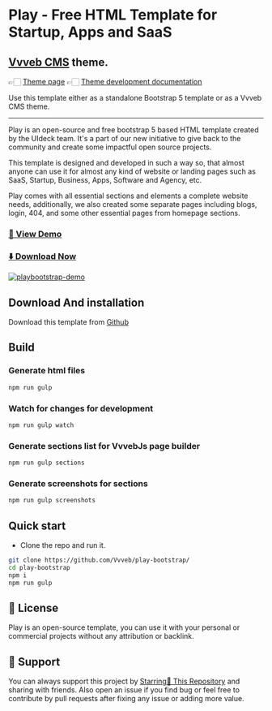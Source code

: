 # Play - Free HTML Template for Startup, Apps and SaaS

## [Vvveb CMS](https://www.vvveb.com) theme.

👉🏻 [Theme page](https://themes.vvveb.com/product/play-bootstrap) 
👉🏻 [Theme development documentation](http://dev.vvveb.com/theme-introduction)

Use this template either as a standalone Bootstrap 5 template or as a Vvveb CMS theme.

---

Play is an open-source and free bootstrap 5 based HTML template created by the UIdeck team. It's a part of our new initiative to give back to the community and create some impactful open source projects.

This template is designed and developed in such a way so, that almost anyone can use it for almost any kind of website or landing pages such as SaaS, Startup, Business, Apps, Software and Agency, etc.

Play comes with all essential sections and elements a complete website needs, additionally, we also created some separate pages including blogs, login, 404, and some other essential pages from homepage sections.


### [🚀 View Demo](https://preview.uideck.com/items/play-bootstrap/)

### [⬇️ Download Now](https://github.com/Vvveb/play-bootstrap/archive/main.zip)

[![playbootstrap-demo](https://uideck.com/wp-content/uploads/2021/09/play-bootstrap.jpg)](https://preview.uideck.com/items/play-bootstrap/)

<!-- download -->
## Download And installation

Download this template from [Github](https://github.com/Vvveb/play-bootstrap/archive/main.zip)


## Build

### Generate html files

```bash
npm run gulp
```

### Watch for changes for development

```bash
npm run gulp watch
```

### Generate sections list for VvvebJs page builder

```bash
npm run gulp sections
```

### Generate screenshots for sections

```bash
npm run gulp screenshots
```


## Quick start

- Clone the repo and run it.
```bash
git clone https://github.com/Vvveb/play-bootstrap/
cd play-bootstrap
npm i
npm run gulp
```

## 📃 License
Play is an open-source template, you can use it with your personal or commercial projects without any attribution or backlink.

## 💙 Support
You can always support this project by [Starring🌟 This Repository](https://github.com/Vvveb/play-bootstrap) 
and sharing with friends. Also open an issue if you find bug or feel free to contribute by pull requests after fixing any issue or adding more value.
